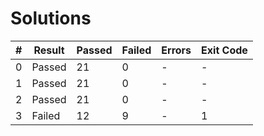 # Solutions

| # | Result | Passed | Failed | Errors | Exit Code |
| ---:| --- | --- | --- | --- | --- |
| 0 | Passed | 21 | 0 | - | - |
| 1 | Passed | 21 | 0 | - | - |
| 2 | Passed | 21 | 0 | - | - |
| 3 | Failed | 12 | 9 | - | 1 |
